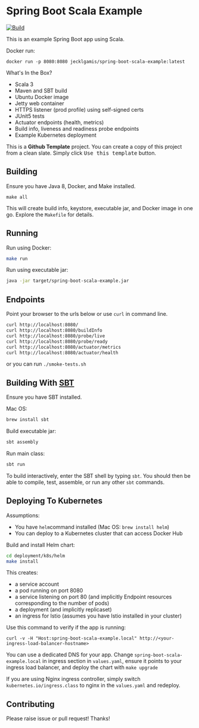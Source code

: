 # Spring Boot Scala Example

[![Build](https://github.com/jecklgamis/spring-boot-scala-example/actions/workflows/build.yml/badge.svg)](https://github.com/jecklgamis/spring-boot-scala-example/actions/workflows/build.yml)

This is an example Spring Boot app using Scala.

Docker run:
```
docker run -p 8080:8080 jecklgamis/spring-boot-scala-example:latest
```

What's In the Box?

* Scala 3
* Maven and SBT build
* Ubuntu Docker image
* Jetty web container
* HTTPS listener (prod profile) using self-signed certs
* JUnit5 tests
* Actuator endpoints (health, metrics)
* Build info, liveness and readiness probe endpoints
* Example Kubernetes deployment

This is a **Github Template** project. You can create a copy of this project from a clean slate. Simply click
<kbd>Use this template</kbd> button.

## Building
Ensure you have Java 8, Docker, and Make installed.

```
make all
```
This will create build info, keystore, executable jar, and Docker image in one go. Explore the `Makefile` for details.

## Running

Run using Docker:
```bash
make run
```

Run using executable jar:
```bash
java -jar target/spring-boot-scala-example.jar
```

## Endpoints
Point your browser to the urls below or use `curl` in command line.
```bash
curl http://localhost:8080/
curl http://localhost:8080/buildInfo
curl http://localhost:8080/probe/live
curl http://localhost:8080/probe/ready
curl http://localhost:8080/actuator/metrics
curl http://localhost:8080/actuator/health
```
or you can run `./smoke-tests.sh`

## Building With [SBT](https://www.scala-sbt.org/)

Ensure you have SBT installed.

Mac OS:
```bash
brew install sbt
```

Build executable jar:
```bash
sbt assembly
```

Run main class:
```bash
sbt run
```

To build interactively, enter the SBT shell by typing `sbt`. You should then
be able to compile, test,  assemble, or run any other `sbt` commands.

## Deploying To Kubernetes
Assumptions:
* You have `helm`command installed (Mac OS: `brew install helm`)
* You can deploy to a Kubernetes cluster that can access Docker Hub 

Build and install Helm chart:
```bash
cd deployment/k8s/helm
make install 
```
This creates:
* a service account
* a pod running on port 8080
* a service listening on port 80 (and implicitly Endpoint resources corresponding to the number of pods)
* a deployment (and implicitly replicaset)
* an ingress for Istio (assumes you have Istio installed in your cluster) 

Use this command to verify if the app is running: 
````
curl -v -H "Host:spring-boot-scala-example.local" http://<your-ingress-load-balancer-hostname>
````
You can use a dedicated DNS for your app. Change `spring-boot-scala-example.local` in ingress section in `values.yaml`, 
ensure it points to your ingress load balancer, and deploy the chart with `make upgrade`

If you are using Nginx ingress controller, simply switch `kubernetes.io/ingress.class` to nginx in the `values.yaml` 
and redeploy.

## Contributing
Please raise issue or pull request! Thanks!